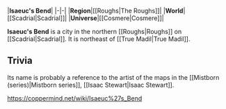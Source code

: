 |**Isaeuc's Bend**|
|-|-|
|**Region**|[[Roughs\|The Roughs]]|
|**World**|[[Scadrial\|Scadrial]]|
|**Universe**|[[Cosmere\|Cosmere]]|

**Isaeuc's Bend** is a city in the northern [[Roughs\|Roughs]] on [[Scadrial\|Scadrial]]. It is northeast of [[True Madil\|True Madil]].

## Trivia
Its name is probably a reference to the artist of the maps in the [[Mistborn (series)\|Mistborn series]], [[Isaac Stewart\|Isaac Stewart]].


https://coppermind.net/wiki/Isaeuc%27s_Bend